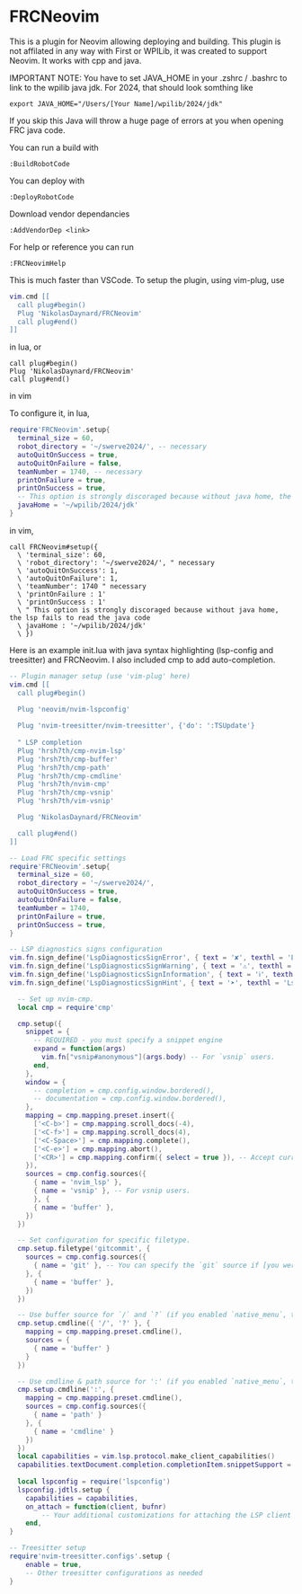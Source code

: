 # FRCNeovim
This is a plugin for Neovim allowing deploying and building. This plugin is not affilated in any way with First or WPILib, it was created to support Neovim. It works with cpp and java.

IMPORTANT NOTE: You have to set JAVA_HOME in your .zshrc / .bashrc to link to the wpilib java jdk. For 2024, that should look somthing like
```
export JAVA_HOME="/Users/[Your Name]/wpilib/2024/jdk"
```
If you skip this Java will throw a huge page of errors at you when opening FRC java code.

You can run a build with
```vim
:BuildRobotCode
```
You can deploy with
```vim
:DeployRobotCode
```
Download vendor dependancies
```vim
:AddVendorDep <link>
```
For help or reference you can run
```vim
:FRCNeovimHelp
```
This is much faster than VSCode. To setup the plugin, using vim-plug, use
```lua
vim.cmd [[
  call plug#begin()
  Plug 'NikolasDaynard/FRCNeovim'
  call plug#end()
]]
```
in lua, or 
```vim
call plug#begin()
Plug 'NikolasDaynard/FRCNeovim'
call plug#end()
```
in vim

To configure it, in lua,
```lua
require'FRCNeovim'.setup{
  terminal_size = 60,
  robot_directory = '~/swerve2024/', -- necessary 
  autoQuitOnSuccess = true,
  autoQuitOnFailure = false,
  teamNumber = 1740, -- necessary 
  printOnFailure = true,
  printOnSuccess = true,
  -- This option is strongly discoraged because without java home, the lsp fails to read the java code
  javaHome = '~/wpilib/2024/jdk'
}
```
in vim,
```vim
call FRCNeovim#setup({
  \ 'terminal_size': 60,
  \ 'robot_directory': '~/swerve2024/', " necessary
  \ 'autoQuitOnSuccess': 1,
  \ 'autoQuitOnFailure': 1,
  \ 'teamNumber': 1740 " necessary
  \ 'printOnFailure : 1'
  \ 'printOnSuccess : 1'
  \ " This option is strongly discoraged because without java home, the lsp fails to read the java code
  \ javaHome : '~/wpilib/2024/jdk'
  \ })
```
Here is an example init.lua with java syntax highlighting (lsp-config and treesitter) and FRCNeovim. I also included cmp to add auto-completion.
```lua
-- Plugin manager setup (use 'vim-plug' here)
vim.cmd [[
  call plug#begin()
  
  Plug 'neovim/nvim-lspconfig'

  Plug 'nvim-treesitter/nvim-treesitter', {'do': ':TSUpdate'}
    
  " LSP completion
  Plug 'hrsh7th/cmp-nvim-lsp'
  Plug 'hrsh7th/cmp-buffer'
  Plug 'hrsh7th/cmp-path'
  Plug 'hrsh7th/cmp-cmdline'
  Plug 'hrsh7th/nvim-cmp'
  Plug 'hrsh7th/cmp-vsnip'
  Plug 'hrsh7th/vim-vsnip'

  Plug 'NikolasDaynard/FRCNeovim'

  call plug#end()
]]

-- Load FRC specific settings
require'FRCNeovim'.setup{
  terminal_size = 60,
  robot_directory = '~/swerve2024/',
  autoQuitOnSuccess = true,
  autoQuitOnFailure = false,
  teamNumber = 1740,
  printOnFailure = true,
  printOnSuccess = true,
}

-- LSP diagnostics signs configuration
vim.fn.sign_define('LspDiagnosticsSignError', { text = '✘', texthl = 'LspDiagnosticsSignError', linehl = '', numhl = '' })
vim.fn.sign_define('LspDiagnosticsSignWarning', { text = '⚠', texthl = 'LspDiagnosticsSignWarning', linehl = '', numhl = '' })
vim.fn.sign_define('LspDiagnosticsSignInformation', { text = 'ℹ', texthl = 'LspDiagnosticsSignInformation', linehl = '', numhl = '' })
vim.fn.sign_define('LspDiagnosticsSignHint', { text = '➤', texthl = 'LspDiagnosticsSignHint', linehl = '', numhl = '' })

  -- Set up nvim-cmp.
  local cmp = require'cmp'

  cmp.setup({
    snippet = {
      -- REQUIRED - you must specify a snippet engine
      expand = function(args)
        vim.fn["vsnip#anonymous"](args.body) -- For `vsnip` users.
      end,
    },
    window = {
      -- completion = cmp.config.window.bordered(),
      -- documentation = cmp.config.window.bordered(),
    },
    mapping = cmp.mapping.preset.insert({
      ['<C-b>'] = cmp.mapping.scroll_docs(-4),
      ['<C-f>'] = cmp.mapping.scroll_docs(4),
      ['<C-Space>'] = cmp.mapping.complete(),
      ['<C-e>'] = cmp.mapping.abort(),
      ['<CR>'] = cmp.mapping.confirm({ select = true }), -- Accept currently selected item. Set `select` to `false` to only confirm explicitly selected items.
    }),
    sources = cmp.config.sources({
      { name = 'nvim_lsp' },
      { name = 'vsnip' }, -- For vsnip users.
      }, {
      { name = 'buffer' },
    })
  })

  -- Set configuration for specific filetype.
  cmp.setup.filetype('gitcommit', {
    sources = cmp.config.sources({
      { name = 'git' }, -- You can specify the `git` source if [you were installed it](https://github.com/petertriho/cmp-git).
    }, {
      { name = 'buffer' },
    })
  })

  -- Use buffer source for `/` and `?` (if you enabled `native_menu`, this won't work anymore).
  cmp.setup.cmdline({ '/', '?' }, {
    mapping = cmp.mapping.preset.cmdline(),
    sources = {
      { name = 'buffer' }
    }
  })

  -- Use cmdline & path source for ':' (if you enabled `native_menu`, this won't work anymore).
  cmp.setup.cmdline(':', {
    mapping = cmp.mapping.preset.cmdline(),
    sources = cmp.config.sources({
      { name = 'path' }
    }, {
      { name = 'cmdline' }
    })
  })
  local capabilities = vim.lsp.protocol.make_client_capabilities()
  capabilities.textDocument.completion.completionItem.snippetSupport = true
  
  local lspconfig = require('lspconfig')
  lspconfig.jdtls.setup {
    capabilities = capabilities,
    on_attach = function(client, bufnr)
        -- Your additional customizations for attaching the LSP client
    end,
}

-- Treesitter setup
require'nvim-treesitter.configs'.setup {
    enable = true,
    -- Other treesitter configurations as needed
}
```

